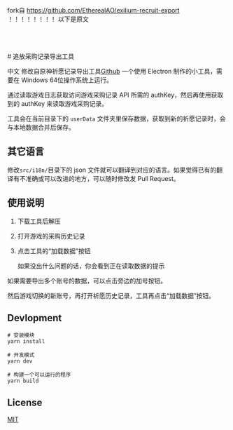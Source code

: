 fork自 https://github.com/EtherealAO/exilium-recruit-export
！！！！！！！！
以下是原文
<div>
   <br/>
   <br/>
   <br/>
</div>
# 追放采购记录导出工具

中文
修改自原神祈愿记录导出工具[Github](https://github.com/biuuu/genshin-wish-export)
一个使用 Electron 制作的小工具，需要在 Windows 64位操作系统上运行。

通过读取游戏日志获取访问游戏采购记录 API 所需的 authKey，然后再使用获取到的 authKey 来读取游戏采购记录。

工具会在当前目录下的 `userData` 文件夹里保存数据，获取到新的祈愿记录时，会与本地数据合并后保存。

## 其它语言

修改`src/i18n/`目录下的 json 文件就可以翻译到对应的语言。如果觉得已有的翻译有不准确或可以改进的地方，可以随时修改发 Pull Request。

## 使用说明

1. 下载工具后解压
2. 打开游戏的采购历史记录
3. 点击工具的“加载数据”按钮

   如果没出什么问题的话，你会看到正在读取数据的提示

如果需要导出多个账号的数据，可以点击旁边的加号按钮。

然后游戏切换的新账号，再打开祈愿历史记录，工具再点击“加载数据”按钮。

## Devlopment

```
# 安装模块
yarn install

# 开发模式
yarn dev

# 构建一个可以运行的程序
yarn build
```

## License

[MIT](https://github.com/EtherealAO/exilium-recruit-export/blob/main/LICENSE)
